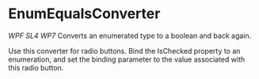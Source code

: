 # EnumEqualsConverter
_WPF SL4 WP7_
Converts an enumerated type to a boolean and back again.

Use this converter for radio buttons. Bind the IsChecked property to an enumeration, and set the binding parameter to the value associated with this radio button.